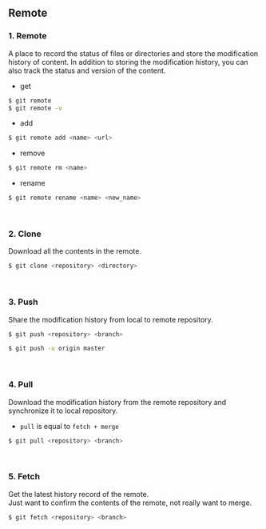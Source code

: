
## Remote
### 1. Remote
A place to record the status of files or directories and store the modification history of content.
In addition to storing the modification history, you can also track the status and version of the content.
- get
```sh
$ git remote
$ git remote -v
```
- add
```sh
$ git remote add <name> <url>
```
- remove
```sh
$ git remote rm <name>
```
- rename
```sh
$ git remote rename <name> <new_name>
```
<br>

### 2. Clone
Download all the contents in the remote.
```sh
$ git clone <repository> <directory>
```
<br>

### 3. Push
Share the modification history from local to remote repository.
```sh
$ git push <repository> <branch>
```
```sh
$ git push -u origin master
```
<br>

### 4. Pull
Download the modification history from the remote repository and synchronize it to local repository. 
- `pull` is equal to `fetch + merge`
```sh
$ git pull <repository> <branch>
```
<br>

### 5. Fetch
Get the latest history record of the remote.  
Just want to confirm the contents of the remote, not really want to merge.  
```sh
$ git fetch <repository> <branch>
```
